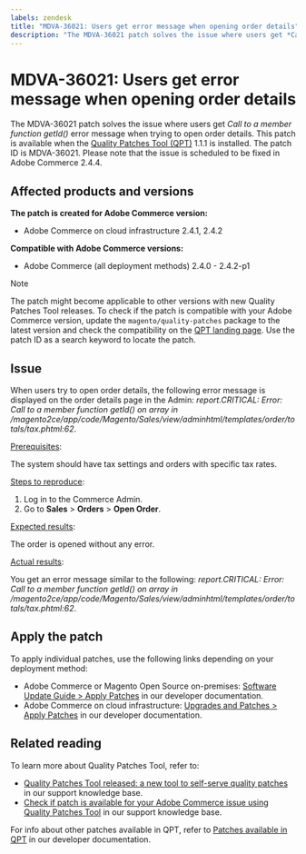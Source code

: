 ```yaml
---
labels: zendesk
title: "MDVA-36021: Users get error message when opening order details"
description: "The MDVA-36021 patch solves the issue where users get *Call to a member function getId()* error message when trying to open order details. This patch is available when the [Quality Patches Tool (QPT)](https://support.magento.com/hc/en-us/articles/360047139492) 1.1.1 is installed. The patch ID is MDVA-36021. Please note that the issue is scheduled to be fixed in Adobe Commerce 2.4.4."
---
```


# MDVA-36021: Users get error message when opening order details

The MDVA-36021 patch solves the issue where users get *Call to a member function getId()* error message when trying to open order details. This patch is available when the [Quality Patches Tool (QPT)](https://support.magento.com/hc/en-us/articles/360047139492) 1.1.1 is installed. The patch ID is MDVA-36021. Please note that the issue is scheduled to be fixed in Adobe Commerce 2.4.4.

## Affected products and versions

**The patch is created for Adobe Commerce version:**

* Adobe Commerce on cloud infrastructure 2.4.1, 2.4.2

**Compatible with Adobe Commerce versions:**

* Adobe Commerce (all deployment methods) 2.4.0 - 2.4.2-p1

>[!NOTE]
>
>The patch might become applicable to other versions with new Quality Patches Tool releases. To check if the patch is compatible with your Adobe Commerce version, update the `magento/quality-patches` package to the latest version and check the compatibility on the [QPT landing page](https://devdocs.magento.com/quality-patches/tool.html#patch-grid). Use the patch ID as a search keyword to locate the patch.

## Issue

When users try to open order details, the following error message is displayed on the order details page in the Admin: *report.CRITICAL: Error: Call to a member function getId() on array in /magento2ce/app/code/Magento/Sales/view/adminhtml/templates/order/totals/tax.phtml:62*.

<u>Prerequisites</u>:

The system should have tax settings and orders with specific tax rates.

<u>Steps to reproduce</u>:

1. Log in to the Commerce Admin.
1. Go to **Sales** > **Orders** > **Open Order**.

<u>Expected results</u>:

The order is opened without any error.

<u>Actual results</u>:

You get an error message similar to the following: *report.CRITICAL: Error: Call to a member function getId() on array in /magento2ce/app/code/Magento/Sales/view/adminhtml/templates/order/totals/tax.phtml:62*.

## Apply the patch

To apply individual patches, use the following links depending on your deployment method:

* Adobe Commerce or Magento Open Source on-premises: [Software Update Guide > Apply Patches](https://devdocs.magento.com/guides/v2.4/comp-mgr/patching/mqp.html) in our developer documentation.
* Adobe Commerce on cloud infrastructure: [Upgrades and Patches > Apply Patches](https://devdocs.magento.com/cloud/project/project-patch.html) in our developer documentation.

## Related reading

To learn more about Quality Patches Tool, refer to:

* [Quality Patches Tool released: a new tool to self-serve quality patches](https://support.magento.com/hc/en-us/articles/360047139492) in our support knowledge base.
* [Check if patch is available for your Adobe Commerce issue using Quality Patches Tool](https://support.magento.com/hc/en-us/articles/360047125252) in our support knowledge base.

For info about other patches available in QPT, refer to [Patches available in QPT](https://devdocs.magento.com/quality-patches/tool.html#patch-grid) in our developer documentation.